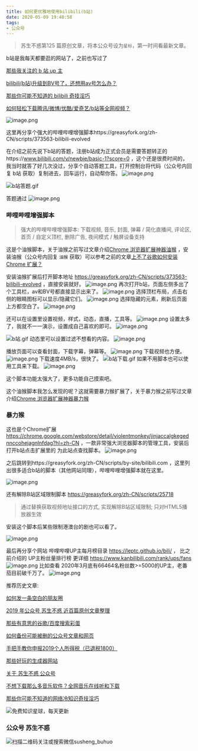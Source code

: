 ```yaml
---
title: 如何更优雅地使用bilibili(b站)
date: 2020-05-09 19:40:58
tags:
- 公众号
---
```

> 苏生不惑第125 篇原创文章，将本公众号设为`星标`，第一时间看最新文章。

b站是我每天都要逛的网站了，之前也写过了

 [那些我关注的 b 站 up 主](https://mp.weixin.qq.com/s/952eqef1Rm3HpH5DYbTjZg)

[bilibili(b站)升级到BV号了，还想用av号怎么办？](https://mp.weixin.qq.com/s/I3LR8ikHoX80WjaMCoMVlw)

[那些你可能不知道的 bilibili 奇技淫巧](https://mp.weixin.qq.com/s/HpuInXUCjSYT7HLqhoRcCA)

[如何轻松下载腾讯/微博/优酷/爱奇艺/b站等全网视频？](https://mp.weixin.qq.com/s/3rB23e9L55hDBaPLDu6WMg)

![image.png](https://upload-images.jianshu.io/upload_images/23152173-c810e06e19e57a86.png?imageMogr2/auto-orient/strip%7CimageView2/2/w/1240)


这里再分享个强大的哔哩哔哩增强脚本https://greasyfork.org/zh-CN/scripts/373563-bilibili-evolved
 
在介绍之前先说下b站的答题，注册b站成为正式会员是需要答题转正的https://www.bilibili.com/v/newbie/basic-1?score=0 ，这个还是很费时间的，我当时就答了好几次没过，分享个自动答题工具，打开控制台将代码（公众号内回复  b站 获取）复制进去，回车运行，自动帮你答。
![image.png](https://upload-images.jianshu.io/upload_images/23152173-535709eeeb9b281c.png?imageMogr2/auto-orient/strip%7CimageView2/2/w/1240)

![b站答题.gif](https://upload-images.jianshu.io/upload_images/23152173-3b62f4fc127080ce.gif?imageMogr2/auto-orient/strip)

答题通过
![image.png](https://upload-images.jianshu.io/upload_images/23152173-200ce9be3142f5e4.png?imageMogr2/auto-orient/strip%7CimageView2/2/w/1240)


### 哔哩哔哩增强脚本
> 强大的哔哩哔哩增强脚本: 下载视频, 音乐, 封面, 弹幕 / 简化直播间, 评论区, 首页 / 自定义顶栏, 删除广告, 夜间模式 / 触屏设备支持

这是个油猴脚本，关于油猴之前写过文章介绍[Chrome 浏览器扩展神器油猴](https://mp.weixin.qq.com/s/adJFh_9LH0N-vvvYaiQqXg) ，安装油猴（公众号内回复 `油猴` 获取）可以参考之前的文章[上不了谷歌如何安装 Chrome 扩展？](https://mp.weixin.qq.com/s/xC9K_z7zpmAIEzUK6s1x3w)

安装油猴扩展后打开脚本地址 https://greasyfork.org/zh-CN/scripts/373563-bilibili-evolved  ，直接安装就好。
![image.png](https://upload-images.jianshu.io/upload_images/23152173-4dd6fdcf45587840.png?imageMogr2/auto-orient/strip%7CimageView2/2/w/1240)
再次打开b站，页面左侧多出了个工具栏，av和BV号都直接显示出来了。
![image.png](https://upload-images.jianshu.io/upload_images/23152173-784d13756fddd93b.png?imageMogr2/auto-orient/strip%7CimageView2/2/w/1240)
选择顶栏布局，点击右侧的眼睛图标可以显示/隐藏它们。
![image.png](https://upload-images.jianshu.io/upload_images/23152173-61990435e83f6e23.png?imageMogr2/auto-orient/strip%7CimageView2/2/w/1240)
选择隐藏的元素，刷新后页面上方都空白了。
![image.png](https://upload-images.jianshu.io/upload_images/23152173-37246a0afee6c47d.png?imageMogr2/auto-orient/strip%7CimageView2/2/w/1240)

还可以在设置里设置视频，样式，动态，直播，工具等。
![image.png](https://upload-images.jianshu.io/upload_images/23152173-5e34273876712eb0.png?imageMogr2/auto-orient/strip%7CimageView2/2/w/1240)
设置太多了，我就不一一演示，设置成自己喜欢的即可。
![image.png](https://upload-images.jianshu.io/upload_images/23152173-219b59d5bea7afe5.png?imageMogr2/auto-orient/strip%7CimageView2/2/w/1240)

![b站.gif](https://upload-images.jianshu.io/upload_images/23152173-47bbaad7188a677e.gif?imageMogr2/auto-orient/strip)
动态里可以设置过滤不想看的内容。
![image.png](https://upload-images.jianshu.io/upload_images/23152173-13ecbe99ba0d64e5.png?imageMogr2/auto-orient/strip%7CimageView2/2/w/1240)

播放页面可以查看封面，下载字幕，弹幕等。
![image.png](https://upload-images.jianshu.io/upload_images/23152173-5dd2acdf7be7f6e0.png?imageMogr2/auto-orient/strip%7CimageView2/2/w/1240)
下载视频也方便。
![image.png](https://upload-images.jianshu.io/upload_images/23152173-5a2a94cf8722da3b.png?imageMogr2/auto-orient/strip%7CimageView2/2/w/1240)
下载速度4MB/s，很快了。
![b站下载.gif](https://upload-images.jianshu.io/upload_images/23152173-e23a2667637cc759.gif?imageMogr2/auto-orient/strip)
如果不用脚本也可以使用工具来下载。
![image.png](https://upload-images.jianshu.io/upload_images/23152173-6ee76b8a22fa6cc5.png?imageMogr2/auto-orient/strip%7CimageView2/2/w/1240)


这个脚本功能太强大了，更多功能自己摸索吧。

这个油猴脚本我怎么发现的呢？这就需要暴力猴扩展了，关于暴力猴之前写过文章介绍[Chrome 浏览器扩展神器暴力猴](https://mp.weixin.qq.com/s/iluJYFYgT8bpMhrsxf0b5A)

### 暴力猴
这也是个Chrome扩展 https://chrome.google.com/webstore/detail/violentmonkey/jinjaccalgkegednnccohejagnlnfdag?hl=zh-CN ，一款非常强大浏览器脚本的管理工具，安装后打开b站点击扩展里的  为此站点查找脚本。
![image.png](https://upload-images.jianshu.io/upload_images/23152173-8c6b5e8daef0fb34.png?imageMogr2/auto-orient/strip%7CimageView2/2/w/1240)

之后跳转到https://greasyfork.org/zh-CN/scripts/by-site/bilibili.com ，这里列出很多适合b站的脚本（其他网站同理），哔哩哔哩增强脚本就在这里。

![image.png](https://upload-images.jianshu.io/upload_images/23152173-0da77874055259e7.png?imageMogr2/auto-orient/strip%7CimageView2/2/w/1240)

还有解除B站区域限制脚本 https://greasyfork.org/zh-CN/scripts/25718 
> 通过替换获取视频地址接口的方式, 实现解除B站区域限制; 只对HTML5播放器生效

安装这个脚本后某些限制港澳台的剧也可以看了。

![image.png](https://upload-images.jianshu.io/upload_images/23152173-3acea49cde51bb7b.png?imageMogr2/auto-orient/strip%7CimageView2/2/w/1240)


最后再分享个网站 哔哩哔哩UP主每月榜目录 https://leptc.github.io/bili/ ， 比之前介绍的 UP主粉丝量排行榜 更详细 https://www.kanbilibili.com/rank/ups/fans
![image.png](https://upload-images.jianshu.io/upload_images/23152173-ec072f95232e578f.png?imageMogr2/auto-orient/strip%7CimageView2/2/w/1240)
比如查看 2020年3月底有66464名粉丝数>=5000的UP主，老番茄目前破千万了。
![image.png](https://upload-images.jianshu.io/upload_images/23152173-e543365ae800df65.png?imageMogr2/auto-orient/strip%7CimageView2/2/w/1240)

推荐历史文章:

[如何发一条空白的朋友圈](https://mp.weixin.qq.com/s/Xz1m-mqtCcBF_4hmGCpkUQ)

[2019 年公众号 苏生不惑 近百篇原创文章整理](https://mp.weixin.qq.com/s/Lm4l_aPCSXymUGcqO_Yf3g)

[那些有意思的谷歌/百度搜索彩蛋](https://mp.weixin.qq.com/s/dXZhN3GbqQslg7-YHcRL3A)

[如何备份可能被删的公众号文章和网页 ](https://mp.weixin.qq.com/s/bIE23HBq_sqvLkV18_BlbQ)

[手把手教你申报2019个人所得税（已退税1800）](https://mp.weixin.qq.com/s/GQ6OUbPHqNJco0Gv_SiRgg)

[那些好玩的生成器网站](https://mp.weixin.qq.com/s/mPpRYbjfgpVqKcpFwnPYtA)

[关于 苏生不惑 公众号](https://mp.weixin.qq.com/s/nX0KtON_0ORGFAxw0m3g3g)

[不想下载那么多音乐软件？全网音乐在线听和下载](https://mp.weixin.qq.com/s/WSSddtoCJkW9kJVwkGh0nQ)

[那些你可能不知道的网络冷知识奇技淫巧](https://mp.weixin.qq.com/s/-p-RZLh8ovNiCYv6YQkbrw)

 
![免费知识星球，每天更新](https://upload-images.jianshu.io/upload_images/17817191-9d41aa25edcd25c4.png?imageMogr2/auto-orient/strip%7CimageView2/2/w/1240)
### 公众号 苏生不惑
 ![扫描二维码关注或搜索微信susheng_buhuo](https://upload-images.jianshu.io/upload_images/17817191-6e0079f95d4c0338.jpg?imageMogr2/auto-orient/strip%7CimageView2/2/w/1240)
